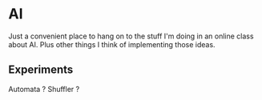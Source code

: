 # AI
Just a convenient place to hang on to the stuff I'm
doing in an online class about AI. Plus other things
I think of implementing those ideas.

## Experiments
Automata ?
Shuffler ?
